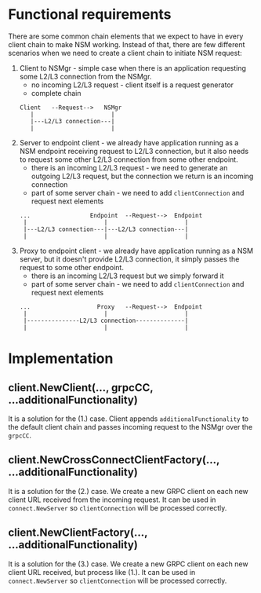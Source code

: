 # Functional requirements

There are some common chain elements that we expect to have in every client chain to make NSM working. Instead of that,
there are few different scenarios when we need to create a client chain to initiate NSM request:
1. Client to NSMgr - simple case when there is an application requesting some L2/L3 connection from the NSMgr.
    * no incoming L2/L3 request - client itself is a request generator
    * complete chain
    ```
    Client   --Request-->   NSMgr
       |                      |
       |---L2/L3 connection---|
       |                      |
    ```
2. Server to endpoint client - we already have application running as a NSM endpoint receiving request to L2/L3
connection, but it also needs to request some other L2/L3 connection from some other endpoint.
    * there is an incoming L2/L3 request - we need to generate an outgoing L2/L3 request, but the connection we return
      is an incoming connection
    * part of some server chain - we need to add `clientConnection` and request next elements
    ```
    ...                 Endpoint  --Request-->  Endpoint
     |                      |                      |
     |---L2/L3 connection---|---L2/L3 connection---|
     |                      |                      |
    ```
3. Proxy to endpoint client - we already have application running as a NSM server, but it doesn't provide L2/L3
connection, it simply passes the request to some other endpoint.
    * there is an incoming L2/L3 request but we simply forward it
    * part of some server chain - we need to add `clientConnection` and request next elements
    ```
    ...                   Proxy   --Request-->  Endpoint
     |                      |                      |
     |---------------L2/L3 connection--------------|
     |                      |                      |
    ```

# Implementation

## client.NewClient(..., grpcCC, ...additionalFunctionality)

It is a solution for the (1.) case. Client appends `additionalFunctionality` to the default client chain and passes
incoming request to the NSMgr over the `grpcCC`.

## client.NewCrossConnectClientFactory(..., ...additionalFunctionality)

It is a solution for the (2.) case. We create a new GRPC client on each new client URL received from the incoming request.
It can be used in `connect.NewServer` so `clientConnection` will be processed correctly.

## client.NewClientFactory(..., ...additionalFunctionality)

It is a solution for the (3.) case. We create a new GRPC client on each new client URL received, but process like (1.).
It can be used in `connect.NewServer` so `clientConnection` will be processed correctly.